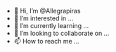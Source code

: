 - 👋 Hi, I’m @Allegrapiras
- 👀 I’m interested in ...
- 🌱 I’m currently learning ...
- 💞️ I’m looking to collaborate on ...
- 📫 How to reach me ...

<!---
Allegrapiras/Allegrapiras is a ✨ special ✨ repository because its `README.md` (this file) appears on your GitHub profile.
You can click the Preview link to take a look at your changes.
--->
